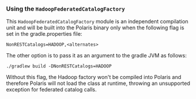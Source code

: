 <!--
  Licensed to the Apache Software Foundation (ASF) under one
  or more contributor license agreements.  See the NOTICE file
  distributed with this work for additional information
  regarding copyright ownership.  The ASF licenses this file
  to you under the Apache License, Version 2.0 (the
  "License"); you may not use this file except in compliance
  with the License.  You may obtain a copy of the License at
 
   http://www.apache.org/licenses/LICENSE-2.0
 
  Unless required by applicable law or agreed to in writing,
  software distributed under the License is distributed on an
  "AS IS" BASIS, WITHOUT WARRANTIES OR CONDITIONS OF ANY
  KIND, either express or implied.  See the License for the
  specific language governing permissions and limitations
  under the License.
-->
### Using the `HadoopFederatedCatalogFactory`

This `HadoopFederatedCatalogFactory` module is an independent compilation unit and will be built into the Polaris binary only when the following flag is set in the gradle.properties file:
```
NonRESTCatalogs=HADOOP,<alternates>
```

The other option is to pass it as an argument to the gradle JVM as follows: 
```
./gradlew build -DNonRESTCatalogs=HADOOP
```

Without this flag, the Hadoop factory won't be compiled into Polaris and therefore Polaris will not load the class at runtime, throwing an unsupported exception for federated catalog calls.